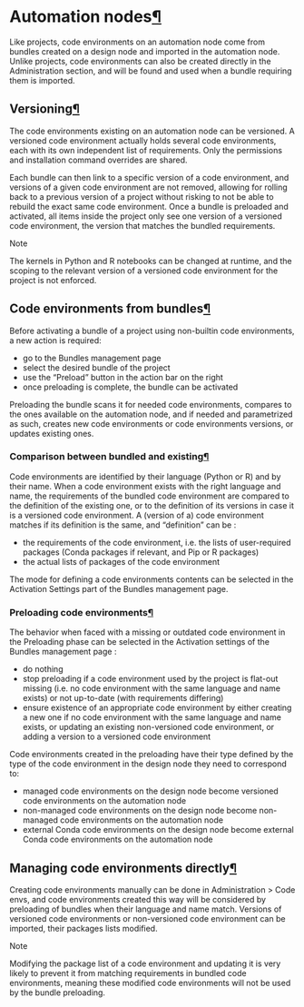 Automation nodes[¶](#automation-nodes "Permalink to this heading")
==================================================================


Like projects, code environments on an automation node come from bundles created on a design node and imported in the automation node. Unlike projects, code environments can also be created directly in the Administration section, and will be found and used when a bundle requiring them is imported.



Versioning[¶](#versioning "Permalink to this heading")
------------------------------------------------------


The code environments existing on an automation node can be versioned. A versioned code environment actually holds several code environments, each with its own independent list of requirements. Only the permissions and installation command overrides are shared.


Each bundle can then link to a specific version of a code environment, and versions of a given code environment are not removed, allowing for rolling back to a previous version of a project without risking to not be able to rebuild the exact same code environment. Once a bundle is preloaded and activated, all items inside the project only see one version of a versioned code environment, the version that matches the bundled requirements.



Note


The kernels in Python and R notebooks can be changed at runtime, and the scoping to the relevant version of a versioned code environment for the project is not enforced.





Code environments from bundles[¶](#code-environments-from-bundles "Permalink to this heading")
----------------------------------------------------------------------------------------------


Before activating a bundle of a project using non\-builtin code environments, a new action is required:


* go to the Bundles management page
* select the desired bundle of the project
* use the “Preload” button in the action bar on the right
* once preloading is complete, the bundle can be activated


Preloading the bundle scans it for needed code environments, compares to the ones available on the automation node, and if needed and parametrized as such, creates new code environments or code environments versions, or updates existing ones.



### Comparison between bundled and existing[¶](#comparison-between-bundled-and-existing "Permalink to this heading")


Code environments are identified by their language (Python or R) and by their name. When a code environment exists with the right language and name, the requirements of the bundled code environment are compared to the definition of the existing one, or to the definition of its versions in case it is a versioned code environment. A (version of a) code environment matches if its definition is the same, and “definition” can be :


* the requirements of the code environment, i.e. the lists of user\-required packages (Conda packages if relevant, and Pip or R packages)
* the actual lists of packages of the code environment


The mode for defining a code environments contents can be selected in the Activation Settings part of the Bundles management page.




### Preloading code environments[¶](#preloading-code-environments "Permalink to this heading")


The behavior when faced with a missing or outdated code environment in the Preloading phase can be selected in the Activation settings of the Bundles management page :


* do nothing
* stop preloading if a code environment used by the project is flat\-out missing (i.e. no code environment with the same language and name exists) or not up\-to\-date (with requirements differing)
* ensure existence of an appropriate code environment by either creating a new one if no code environment with the same language and name exists, or updating an existing non\-versioned code environment, or adding a version to a versioned code environment


Code environments created in the preloading have their type defined by the type of the code environment in the design node they need to correspond to:


* managed code environments on the design node become versioned code environments on the automation node
* non\-managed code environments on the design node become non\-managed code environments on the automation node
* external Conda code environments on the design node become external Conda code environments on the automation node





Managing code environments directly[¶](#managing-code-environments-directly "Permalink to this heading")
--------------------------------------------------------------------------------------------------------


Creating code environments manually can be done in Administration \> Code envs, and code environments created this way will be considered by preloading of bundles when their language and name match. Versions of versioned code environments or non\-versioned code environment can be imported, their packages lists modified.



Note


Modifying the package list of a code environment and updating it is very likely to prevent it from matching requirements in bundled code environments, meaning these modified code environments will not be used by the bundle preloading.